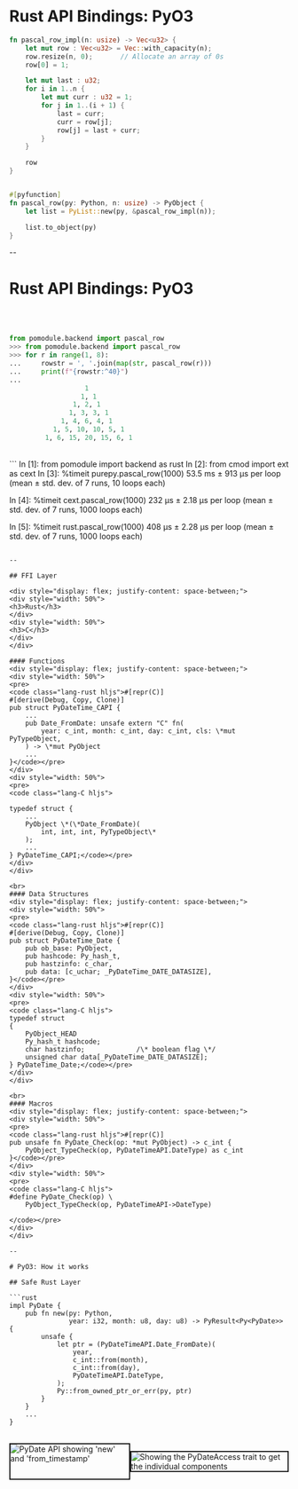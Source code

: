 # Rust API Bindings: PyO3

```rust
fn pascal_row_impl(n: usize) -> Vec<u32> {
    let mut row : Vec<u32> = Vec::with_capacity(n);
    row.resize(n, 0);       // Allocate an array of 0s
    row[0] = 1;

    let mut last : u32;
    for i in 1..n {
        let mut curr : u32 = 1;
        for j in 1..(i + 1) {
            last = curr;
            curr = row[j];
            row[j] = last + curr;
        }
    }

    row
}


#[pyfunction]
fn pascal_row(py: Python, n: usize) -> PyObject {
    let list = PyList::new(py, &pascal_row_impl(n));

    list.to_object(py)
}
```

--

# Rust API Bindings: PyO3

<br/><br/>
```python
from pomodule.backend import pascal_row
>>> from pomodule.backend import pascal_row
>>> for r in range(1, 8):
...     rowstr = ', '.join(map(str, pascal_row(r)))
...     print(f"{rowstr:^40}")
...
                   1
                  1, 1
                1, 2, 1
               1, 3, 3, 1
             1, 4, 6, 4, 1
           1, 5, 10, 10, 5, 1
         1, 6, 15, 20, 15, 6, 1
```

<br>
```
In [1]: from pomodule import backend as rust
In [2]: from cmod import ext as cext
In [3]: %timeit purepy.pascal_row(1000)
53.5 ms ± 913 µs per loop (mean ± std. dev. of 7 runs, 10 loops each)

In [4]: %timeit cext.pascal_row(1000)
232 µs ± 2.18 µs per loop (mean ± std. dev. of 7 runs, 1000 loops each)

In [5]: %timeit rust.pascal_row(1000)
408 µs ± 2.28 µs per loop (mean ± std. dev. of 7 runs, 1000 loops each)
```

--

## FFI Layer

<div style="display: flex; justify-content: space-between;">
<div style="width: 50%">
<h3>Rust</h3>
</div>
<div style="width: 50%">
<h3>C</h3>
</div>
</div>

#### Functions
<div style="display: flex; justify-content: space-between;">
<div style="width: 50%">
<pre>
<code class="lang-rust hljs">#[repr(C)]
#[derive(Debug, Copy, Clone)]
pub struct PyDateTime_CAPI {
    ...
    pub Date_FromDate: unsafe extern "C" fn(
        year: c_int, month: c_int, day: c_int, cls: \*mut PyTypeObject,
    ) -> \*mut PyObject
    ...
}</code></pre>
</div>
<div style="width: 50%">
<pre>
<code class="lang-C hljs">

typedef struct {
    ...
    PyObject \*(\*Date_FromDate)(
        int, int, int, PyTypeObject\*
    );
    ...
} PyDateTime_CAPI;</code></pre>
</div>
</div>

<br>
#### Data Structures
<div style="display: flex; justify-content: space-between;">
<div style="width: 50%">
<pre>
<code class="lang-rust hljs">#[repr(C)]
#[derive(Debug, Copy, Clone)]
pub struct PyDateTime_Date {
    pub ob_base: PyObject,
    pub hashcode: Py_hash_t,
    pub hastzinfo: c_char,
    pub data: [c_uchar; _PyDateTime_DATE_DATASIZE],
}</code></pre>
</div>
<div style="width: 50%">
<pre>
<code class="lang-C hljs">
typedef struct
{
    PyObject_HEAD
    Py_hash_t hashcode;
    char hastzinfo;             /\* boolean flag \*/
    unsigned char data[_PyDateTime_DATE_DATASIZE];
} PyDateTime_Date;</code></pre>
</div>
</div>

<br>
#### Macros
<div style="display: flex; justify-content: space-between;">
<div style="width: 50%">
<pre>
<code class="lang-rust hljs">#[repr(C)]
pub unsafe fn PyDate_Check(op: *mut PyObject) -> c_int {
    PyObject_TypeCheck(op, PyDateTimeAPI.DateType) as c_int
}</code></pre>
</div>
<div style="width: 50%">
<pre>
<code class="lang-C hljs">
#define PyDate_Check(op) \
    PyObject_TypeCheck(op, PyDateTimeAPI->DateType)

</code></pre>
</div>
</div>

--

# PyO3: How it works

## Safe Rust Layer

```rust
impl PyDate {
    pub fn new(py: Python,
               year: i32, month: u8, day: u8) -> PyResult<Py<PyDate>> {
        unsafe {
            let ptr = (PyDateTimeAPI.Date_FromDate)(
                year,
                c_int::from(month),
                c_int::from(day),
                PyDateTimeAPI.DateType,
            );
            Py::from_owned_ptr_or_err(py, ptr)
        }
    }
    ...
}
```
<br/>

<div style="display: flex; justify-content: space-around;">
<img src="images/PyDateAPI.png"
    alt="PyDate API showing 'new' and 'from_timestamp'"
    style="border-color:black; border: 2px solid;"/>

<img src="images/PyDateAccessTrait.png"
    alt="Showing the PyDateAccess trait to get the individual components"
    style="border-color:black; border: 2px solid;"/>

</div>
